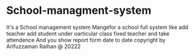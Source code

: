 # School-managment-system
It's a School management system 
Mangefor a school full system like add teacher add student under oarticular class fixed teacher
and take attendence
And you show report form date to date
copyright by Arifuzzaman Raihan @ 20222
